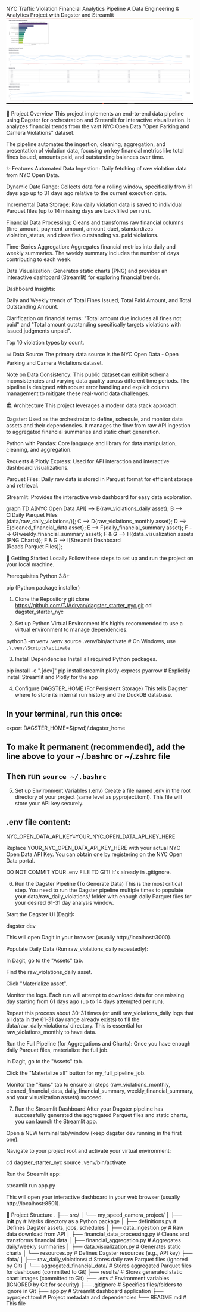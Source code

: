 NYC Traffic Violation Financial Analytics Pipeline
A Data Engineering & Analytics Project with Dagster and Streamlit
![Dashboard Screenshot](assets/images/streamdagster.png)


🚀 Project Overview
This project implements an end-to-end data pipeline using Dagster for orchestration and Streamlit for interactive visualization. It analyzes financial trends from the vast NYC Open Data "Open Parking and Camera Violations" dataset.

The pipeline automates the ingestion, cleaning, aggregation, and presentation of violation data, focusing on key financial metrics like total fines issued, amounts paid, and outstanding balances over time.

✨ Features
Automated Data Ingestion: Daily fetching of raw violation data from NYC Open Data.

Dynamic Date Range: Collects data for a rolling window, specifically from 61 days ago up to 31 days ago relative to the current execution date.

Incremental Data Storage: Raw daily violation data is saved to individual Parquet files (up to 14 missing days are backfilled per run).

Financial Data Processing: Cleans and transforms raw financial columns (fine_amount, payment_amount, amount_due), standardizes violation_status, and classifies outstanding vs. paid violations.

Time-Series Aggregation: Aggregates financial metrics into daily and weekly summaries. The weekly summary includes the number of days contributing to each week.

Data Visualization: Generates static charts (PNG) and provides an interactive dashboard (Streamlit) for exploring financial trends.

Dashboard Insights:

Daily and Weekly trends of Total Fines Issued, Total Paid Amount, and Total Outstanding Amount.

Clarification on financial terms: "Total amount due includes all fines not paid" and "Total amount outstanding specifically targets violations with issued judgments unpaid".

Top 10 violation types by count.

📊 Data Source
The primary data source is the NYC Open Data - Open Parking and Camera Violations dataset.

Note on Data Consistency: This public dataset can exhibit schema inconsistencies and varying data quality across different time periods. The pipeline is designed with robust error handling and explicit column management to mitigate these real-world data challenges.

🏛️ Architecture
This project leverages a modern data stack approach:

Dagster: Used as the orchestrator to define, schedule, and monitor data assets and their dependencies. It manages the flow from raw API ingestion to aggregated financial summaries and static chart generation.

Python with Pandas: Core language and library for data manipulation, cleaning, and aggregation.

Requests & Plotly Express: Used for API interaction and interactive dashboard visualizations.

Parquet Files: Daily raw data is stored in Parquet format for efficient storage and retrieval.

Streamlit: Provides the interactive web dashboard for easy data exploration.

graph TD
    A[NYC Open Data API] --> B{raw_violations_daily asset};
    B --> C[Daily Parquet Files <br> (data/raw_daily_violations/)];
    C --> D{raw_violations_monthly asset};
    D --> E{cleaned_financial_data asset};
    E --> F{daily_financial_summary asset};
    F --> G{weekly_financial_summary asset};
    F & G --> H{data_visualization assets <br> (PNG Charts)};
    F & G --> I[Streamlit Dashboard <br> (Reads Parquet Files)];

🚀 Getting Started Locally
Follow these steps to set up and run the project on your local machine.

Prerequisites
Python 3.8+

pip (Python package installer)

1. Clone the Repository
git clone https://github.com/TJAdryan/dagster_starter_nyc.git
cd dagster_starter_nyc

2. Set up Python Virtual Environment
It's highly recommended to use a virtual environment to manage dependencies.

python3 -m venv .venv
source .venv/bin/activate  # On Windows, use `.\.venv\Scripts\activate`

3. Install Dependencies
Install all required Python packages.

pip install -e ".[dev]"
pip install streamlit plotly-express pyarrow # Explicitly install Streamlit and Plotly for the app

4. Configure DAGSTER_HOME (For Persistent Storage)
This tells Dagster where to store its internal run history and the DuckDB database.

## In your terminal, run this once:
export DAGSTER_HOME=$(pwd)/.dagster_home

## To make it permanent (recommended), add the line above to your ~/.bashrc or ~/.zshrc file
## Then run `source ~/.bashrc`

5. Set up Environment Variables (.env)
Create a file named .env in the root directory of your project (same level as pyproject.toml). This file will store your API key securely.

## .env file content:
NYC_OPEN_DATA_API_KEY=YOUR_NYC_OPEN_DATA_API_KEY_HERE

Replace YOUR_NYC_OPEN_DATA_API_KEY_HERE with your actual NYC Open Data API Key. You can obtain one by registering on the NYC Open Data portal.

DO NOT COMMIT YOUR .env FILE TO GIT! It's already in .gitignore.

6. Run the Dagster Pipeline (To Generate Data)
This is the most critical step. You need to run the Dagster pipeline multiple times to populate your data/raw_daily_violations/ folder with enough daily Parquet files for your desired 61-31 day analysis window.

Start the Dagster UI (Dagit):

dagster dev

This will open Dagit in your browser (usually http://localhost:3000).

Populate Daily Data (Run raw_violations_daily repeatedly):

In Dagit, go to the "Assets" tab.

Find the raw_violations_daily asset.

Click "Materialize asset".

Monitor the logs. Each run will attempt to download data for one missing day starting from 61 days ago (up to 14 days attempted per run).

Repeat this process about 30-31 times (or until raw_violations_daily logs that all data in the 61-31 day range already exists) to fill the data/raw_daily_violations/ directory. This is essential for raw_violations_monthly to have data.

Run the Full Pipeline (for Aggregations and Charts):
Once you have enough daily Parquet files, materialize the full job.

In Dagit, go to the "Assets" tab.

Click the "Materialize all" button for my_full_pipeline_job.

Monitor the "Runs" tab to ensure all steps (raw_violations_monthly, cleaned_financial_data, daily_financial_summary, weekly_financial_summary, and your visualization assets) succeed.

7. Run the Streamlit Dashboard
After your Dagster pipeline has successfully generated the aggregated Parquet files and static charts, you can launch the Streamlit app.

Open a NEW terminal tab/window (keep dagster dev running in the first one).

Navigate to your project root and activate your virtual environment:

cd dagster_starter_nyc
source .venv/bin/activate

Run the Streamlit app:

streamlit run app.py

This will open your interactive dashboard in your web browser (usually http://localhost:8501).

📂 Project Structure
.
├── src/
│   └── my_speed_camera_project/
│       ├── __init__.py               # Marks directory as a Python package
│       ├── definitions.py            # Defines Dagster assets, jobs, schedules
│       ├── data_ingestion.py         # Raw data download from API
│       ├── financial_data_processing.py # Cleans and transforms financial data
│       ├── financial_aggregation.py  # Aggregates daily/weekly summaries
│       ├── data_visualization.py     # Generates static charts
│       └── resources.py              # Defines Dagster resources (e.g., API key)
├── data/
│   ├── raw_daily_violations/         # Stores daily raw Parquet files (ignored by Git)
│   └── aggregated_financial_data/    # Stores aggregated Parquet files for dashboard (committed to Git)
├── results/                          # Stores generated static chart images (committed to Git)
├── .env                              # Environment variables (IGNORED by Git for security)
├── .gitignore                        # Specifies files/folders to ignore in Git
├── app.py                            # Streamlit dashboard application
├── pyproject.toml                    # Project metadata and dependencies
└── README.md                         # This file

